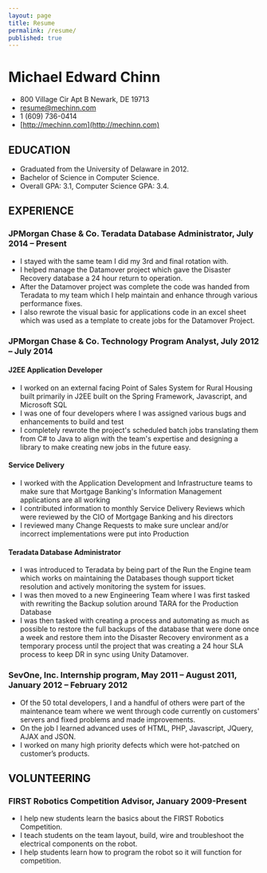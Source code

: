 ```yaml
---
layout: page
title: Resume
permalink: /resume/
published: true
---
```


# Michael Edward Chinn

- 800 Village Cir Apt B
Newark, DE 19713
- [resume@mechinn.com](mailto:resume@mechinn.com)
- 1 (609) 736-0414
- [http://mechinn.com](http://mechinn.com)

## EDUCATION

- Graduated from the University of Delaware in 2012.
- Bachelor of Science in Computer Science.
- Overall GPA: 3.1, Computer Science GPA: 3.4.

## EXPERIENCE

### JPMorgan Chase & Co. Teradata Database Administrator, July 2014 – Present

- I stayed with the same team I did my 3rd and final rotation with.
- I helped manage the Datamover project which gave the Disaster Recovery database a 24 hour return to operation.
- After the Datamover project was complete the code was handed from Teradata to my team which I help maintain and enhance through various performance fixes.
- I also rewrote the visual basic for applications code in an excel sheet which was used as a template to create jobs for the Datamover Project.

### JPMorgan Chase & Co. Technology Program Analyst, July 2012 – July 2014

#### J2EE Application Developer
- I worked on an external facing Point of Sales System for Rural Housing built primarily in J2EE built on the Spring Framework, Javascript, and Microsoft SQL
- I was one of four developers where I was assigned various bugs and enhancements to build and test
- I completely rewrote the project's scheduled batch jobs translating them from C# to Java to align with the team's expertise and designing a library to make creating new jobs in the future easy.

#### Service Delivery
- I worked with the Application Development and Infrastructure teams to make sure that Mortgage Banking's Information Management applications are all working
- I contributed information to monthly Service Delivery Reviews which were reviewed by the CIO of Mortgage Banking and his directors
- I reviewed many Change Requests to make sure unclear and/or incorrect implementations were put into Production

#### Teradata Database Administrator
- I was introduced to Teradata by being part of the Run the Engine team which works on maintaining the Databases though support ticket resolution and actively monitoring the system for issues.
- I was then moved to a new Engineering Team where I was first tasked with rewriting the Backup solution around TARA for the Production Database
- I was then tasked with creating a process and automating as much as possible to restore the full backups of the database that were done once a week and restore them into the Disaster Recovery environment as a temporary process until the project that was creating a 24 hour SLA process to keep DR in sync using Unity Datamover.

### SevOne, Inc. Internship program, May 2011 – August 2011, January 2012 – February 2012

- Of the 50 total developers, I and a handful of others were part of the maintenance team where we went through code currently on customers' servers and fixed problems and made improvements.
- On the job I learned advanced uses of HTML, PHP, Javascript, JQuery, AJAX and JSON.
- I worked on many high priority defects which were hot-patched on customer’s products.

## VOLUNTEERING

### FIRST Robotics Competition Advisor, January 2009-Present

- I help new students learn the basics about the FIRST Robotics Competition.
- I teach students on the team layout, build, wire and troubleshoot the electrical components on the robot.
- I help students learn how to program the robot so it will function for competition.
